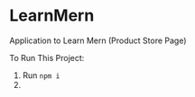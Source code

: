 # LearnMern
 Application to Learn Mern (Product Store Page)

 To Run This Project: 

 1. Run `npm i`
 2. 

